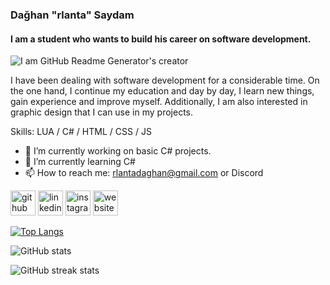 ### Dağhan "rlanta" Saydam
#### I am a student who wants to build his career on software development.
![I am GitHub Readme Generator's creator](https://r.resimlink.com/BKQNjal.png)


I have been dealing with software development for a considerable time. On the one hand, I continue my education and day by day, I learn new things, gain experience and improve myself. 
Additionally, I am also interested in graphic design that I can use in my projects.

Skills: LUA / C# / HTML / CSS / JS

- 🔭 I’m currently working on basic C# projects. 
- 🌱 I’m currently learning C# 
- 📫 How to reach me: rlantadaghan@gmail.com or Discord 


[<img src='https://cdn.jsdelivr.net/npm/simple-icons@3.0.1/icons/github.svg' alt='github' height='40'>](https://github.com/rlantadev)  [<img src='https://cdn.jsdelivr.net/npm/simple-icons@3.0.1/icons/linkedin.svg' alt='linkedin' height='40'>](https://www.linkedin.com/in/dağhan-saydam-8433a12bb/)  [<img src='https://cdn.jsdelivr.net/npm/simple-icons@3.0.1/icons/instagram.svg' alt='instagram' height='40'>](https://www.instagram.com/rl4nta/)  [<img src='https://cdn.jsdelivr.net/npm/simple-icons@3.0.1/icons/icloud.svg' alt='website' height='40'>](rlantadev.com)  

[![Top Langs](https://github-readme-stats.vercel.app/api/top-langs/?username=rlantadev)](https://github.com/anuraghazra/github-readme-stats)

![GitHub stats](https://github-readme-stats.vercel.app/api?username=rlantadev&show_icons=true)  

![GitHub streak stats](https://streak-stats.demolab.com/?user=rlantadev)  


